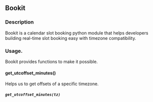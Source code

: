 ## Bookit



### Description

Bookit is a calendar slot booking python module that helps developers building real-time slot booking easy with timezone compatibility.




### Usage.

Bookit provides functions to make it possible.

#### get_utcoffset_minutes()
Helps us to get offsets of a specific timezone.

##### `get_utcoffset_minutes(tz)`
